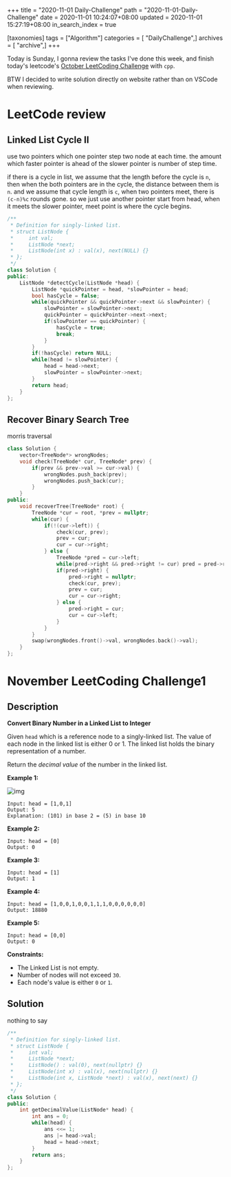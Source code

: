 +++
title = "2020-11-01 Daily-Challenge"
path = "2020-11-01-Daily-Challenge"
date = 2020-11-01 10:24:07+08:00
updated = 2020-11-01 15:27:19+08:00
in_search_index = true

[taxonomies]
tags = ["Algorithm"]
categories = [ "DailyChallenge",]
archives = [ "archive",]
+++

Today is Sunday, I gonna review the tasks I've done this week, and finish today's leetcode's [October LeetCoding Challenge](https://leetcode.com/explore/challenge/card/october-leetcoding-challenge/562/week-4-october-22nd-october-28th/3507/) with `cpp`.

BTW I decided to write solution directly on website rather than on VSCode when reviewing.

<!-- more -->

# LeetCode review

## Linked List Cycle II

use two pointers which one pointer step two node at each time. the amount which faster pointer is ahead of the slower pointer is number of step time.

if there is a cycle in list, we assume that the length before the cycle is `n`, then when the both pointers are in the cycle, the distance between them is `n`. and we assume that cycle length is `c`, when two pointers meet, there is `(c-n)%c` rounds gone. so we just use another pointer start from head, when it meets the slower pointer, meet point is where the cycle begins.

``` cpp
/**
 * Definition for singly-linked list.
 * struct ListNode {
 *     int val;
 *     ListNode *next;
 *     ListNode(int x) : val(x), next(NULL) {}
 * };
 */
class Solution {
public:
    ListNode *detectCycle(ListNode *head) {
        ListNode *quickPointer = head, *slowPointer = head;
        bool hasCycle = false;
        while(quickPointer && quickPointer->next && slowPointer) {
            slowPointer = slowPointer->next;
            quickPointer = quickPointer->next->next;
            if(slowPointer == quickPointer) {
                hasCycle = true;
                break;
            }
        }
        if(!hasCycle) return NULL;
        while(head != slowPointer) {
            head = head->next;
            slowPointer = slowPointer->next;
        }
        return head;
    }
};
```

## Recover Binary Search Tree

morris traversal

``` cpp
class Solution {
    vector<TreeNode*> wrongNodes;
    void check(TreeNode* cur, TreeNode* prev) {
        if(prev && prev->val >= cur->val) {
            wrongNodes.push_back(prev);
            wrongNodes.push_back(cur);
        }
    }
public:
    void recoverTree(TreeNode* root) {
        TreeNode *cur = root, *prev = nullptr;
        while(cur) {
            if(!(cur->left)) {
                check(cur, prev);
                prev = cur;
                cur = cur->right;
            } else {
                TreeNode *pred = cur->left;
                while(pred->right && pred->right != cur) pred = pred->right;
                if(pred->right) {
                    pred->right = nullptr;
                    check(cur, prev);
                    prev = cur;
                    cur = cur->right;
                } else {
                    pred->right = cur;
                    cur = cur->left;
                }
            }
        }
        swap(wrongNodes.front()->val, wrongNodes.back()->val);
    }
};
```

# November LeetCoding Challenge1

## Description

**Convert Binary Number in a Linked List to Integer**

Given `head` which is a reference node to a singly-linked list. The value of each node in the linked list is either 0 or 1. The linked list holds the binary representation of a number.

Return the *decimal value* of the number in the linked list.

**Example 1:**

![img](https://assets.leetcode.com/uploads/2019/12/05/graph-1.png)

```
Input: head = [1,0,1]
Output: 5
Explanation: (101) in base 2 = (5) in base 10
```

**Example 2:**

```
Input: head = [0]
Output: 0
```

**Example 3:**

```
Input: head = [1]
Output: 1
```

**Example 4:**

```
Input: head = [1,0,0,1,0,0,1,1,1,0,0,0,0,0,0]
Output: 18880
```

**Example 5:**

```
Input: head = [0,0]
Output: 0
```

**Constraints:**

- The Linked List is not empty.
- Number of nodes will not exceed `30`.
- Each node's value is either `0` or `1`.

## Solution

nothing to say

``` cpp
/**
 * Definition for singly-linked list.
 * struct ListNode {
 *     int val;
 *     ListNode *next;
 *     ListNode() : val(0), next(nullptr) {}
 *     ListNode(int x) : val(x), next(nullptr) {}
 *     ListNode(int x, ListNode *next) : val(x), next(next) {}
 * };
 */
class Solution {
public:
    int getDecimalValue(ListNode* head) {
        int ans = 0;
        while(head) {
            ans <<= 1;
            ans |= head->val;
            head = head->next;
        }
        return ans;
    }
};
```